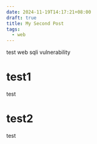 ```yaml
---
date: 2024-11-19T14:17:21+08:00
draft: true
title: My Second Post
tags:
  - web
---
```



test web sqli vulnerability

# test1
test 
# test2

test